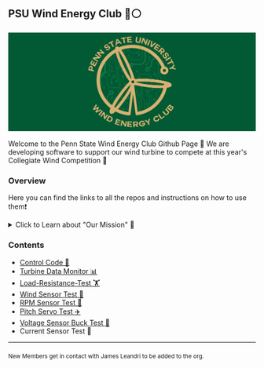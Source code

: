 ## PSU Wind Energy Club 🔵⚪️

![PSU Wind Energy Club Electronic's Team Logo](https://github.com/PSU-CWC/.github/blob/main/WEC_Electronics_Team.jpeg?raw=true)

Welcome to the Penn State Wind Energy Club Github Page 🦁 We are developing software to support our wind turbine to compete at this year's Collegiate Wind Competition 🧪

### Overview
Here you can find the links to all the repos and instructions on how to use them❗️
<details> 
	<summary>Click to Learn about "Our Mission" 🚀</summary>
	The purpose of The Wind Energy Club is to provide an opportunity for students interested in wind energy to:
	<ol>
    <li>Learn about the wind energy industry</li>
    <li>Pursue their passion and develop skills to succeed in the wind industry</li>
    <li>Compete in a Collegiate Wind Competition to develop project development and wind turbine design skills</li>
    <li>Allow students from across the University Park Campus to gain hands-on experience and solve real world problems</li>
    </ol>
</details>

### Contents
* [Control Code 🧠](https://github.com/PSU-CWC/Control) 
* [Turbine Data Monitor 📊](https://github.com/PSU-CWC/Turbine-Data-Monitor)
* [Load-Resistance-Test 🏋️](https://github.com/PSU-CWC/Load-Resistance-Test)
* [Wind Sensor Test 💨](https://github.com/PSU-CWC/Wind-Sensor-Test)
* [RPM Sensor Test 🎡](https://github.com/PSU-CWC/RPM-Sensor-Test)
* [Pitch Servo Test ✈️](https://github.com/PSU-CWC/Pitch-Servo-Test)
* [Voltage Sensor Buck Test 🔌](https://github.com/PSU-CWC/Voltage-Sensor-Buck-Test)
* Current Sensor Test 🔋
  
---

<sub>New Members get in contact with James Leandri to be added to the org.</sub>